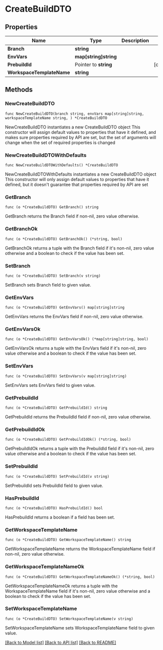 # CreateBuildDTO

## Properties

Name | Type | Description | Notes
------------ | ------------- | ------------- | -------------
**Branch** | **string** |  | 
**EnvVars** | **map[string]string** |  | 
**PrebuildId** | Pointer to **string** |  | [optional] 
**WorkspaceTemplateName** | **string** |  | 

## Methods

### NewCreateBuildDTO

`func NewCreateBuildDTO(branch string, envVars map[string]string, workspaceTemplateName string, ) *CreateBuildDTO`

NewCreateBuildDTO instantiates a new CreateBuildDTO object
This constructor will assign default values to properties that have it defined,
and makes sure properties required by API are set, but the set of arguments
will change when the set of required properties is changed

### NewCreateBuildDTOWithDefaults

`func NewCreateBuildDTOWithDefaults() *CreateBuildDTO`

NewCreateBuildDTOWithDefaults instantiates a new CreateBuildDTO object
This constructor will only assign default values to properties that have it defined,
but it doesn't guarantee that properties required by API are set

### GetBranch

`func (o *CreateBuildDTO) GetBranch() string`

GetBranch returns the Branch field if non-nil, zero value otherwise.

### GetBranchOk

`func (o *CreateBuildDTO) GetBranchOk() (*string, bool)`

GetBranchOk returns a tuple with the Branch field if it's non-nil, zero value otherwise
and a boolean to check if the value has been set.

### SetBranch

`func (o *CreateBuildDTO) SetBranch(v string)`

SetBranch sets Branch field to given value.


### GetEnvVars

`func (o *CreateBuildDTO) GetEnvVars() map[string]string`

GetEnvVars returns the EnvVars field if non-nil, zero value otherwise.

### GetEnvVarsOk

`func (o *CreateBuildDTO) GetEnvVarsOk() (*map[string]string, bool)`

GetEnvVarsOk returns a tuple with the EnvVars field if it's non-nil, zero value otherwise
and a boolean to check if the value has been set.

### SetEnvVars

`func (o *CreateBuildDTO) SetEnvVars(v map[string]string)`

SetEnvVars sets EnvVars field to given value.


### GetPrebuildId

`func (o *CreateBuildDTO) GetPrebuildId() string`

GetPrebuildId returns the PrebuildId field if non-nil, zero value otherwise.

### GetPrebuildIdOk

`func (o *CreateBuildDTO) GetPrebuildIdOk() (*string, bool)`

GetPrebuildIdOk returns a tuple with the PrebuildId field if it's non-nil, zero value otherwise
and a boolean to check if the value has been set.

### SetPrebuildId

`func (o *CreateBuildDTO) SetPrebuildId(v string)`

SetPrebuildId sets PrebuildId field to given value.

### HasPrebuildId

`func (o *CreateBuildDTO) HasPrebuildId() bool`

HasPrebuildId returns a boolean if a field has been set.

### GetWorkspaceTemplateName

`func (o *CreateBuildDTO) GetWorkspaceTemplateName() string`

GetWorkspaceTemplateName returns the WorkspaceTemplateName field if non-nil, zero value otherwise.

### GetWorkspaceTemplateNameOk

`func (o *CreateBuildDTO) GetWorkspaceTemplateNameOk() (*string, bool)`

GetWorkspaceTemplateNameOk returns a tuple with the WorkspaceTemplateName field if it's non-nil, zero value otherwise
and a boolean to check if the value has been set.

### SetWorkspaceTemplateName

`func (o *CreateBuildDTO) SetWorkspaceTemplateName(v string)`

SetWorkspaceTemplateName sets WorkspaceTemplateName field to given value.



[[Back to Model list]](../README.md#documentation-for-models) [[Back to API list]](../README.md#documentation-for-api-endpoints) [[Back to README]](../README.md)



